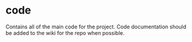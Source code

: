 # code
Contains all of the main code for the project. Code documentation should be added to the wiki for the repo when possible.
